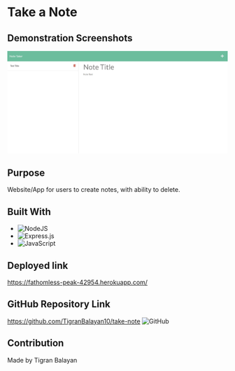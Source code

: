 # Take a Note 

## Demonstration Screenshots

![Demo Pic](./public/assets/mockup.jpg)

## Purpose

Website/App for users to create notes, with ability to delete.

## Built With

- ![NodeJS](https://img.shields.io/badge/node.js-6DA55F?style=for-the-badge&logo=node.js&logoColor=white)
- ![Express.js](https://img.shields.io/badge/express.js-%23404d59.svg?style=for-the-badge&logo=express&logoColor=%2361DAFB)
- ![JavaScript](https://img.shields.io/badge/javascript-%23323330.svg?style=for-the-badge&logo=javascript&logoColor=%23F7DF1E)

## Deployed link

https://fathomless-peak-42954.herokuapp.com/

## GitHub Repository Link

https://github.com/TigranBalayan10/take-note
![GitHub](https://img.shields.io/badge/github-%23121011.svg?style=for-the-badge&logo=github&logoColor=white)

## Contribution

Made by Tigran Balayan
